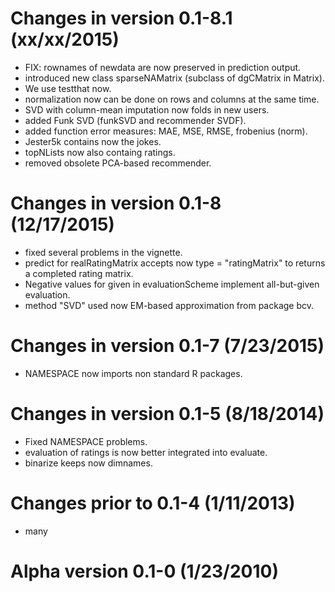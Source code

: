 # Changes in version 0.1-8.1 (xx/xx/2015)

* FIX: rownames of newdata are now preserved in prediction output.
* introduced new class sparseNAMatrix (subclass of dgCMatrix in Matrix).
* We use testthat now.
* normalization now can be done on rows and columns at the same time.
* SVD with column-mean imputation now folds in new users.
* added Funk SVD (funkSVD and recommender SVDF).
* added function error measures: MAE, MSE, RMSE, frobenius (norm).
* Jester5k contains now the jokes.
* topNLists now also containg ratings.
* removed obsolete PCA-based recommender.

# Changes in version 0.1-8 (12/17/2015)

* fixed several problems in the vignette.
* predict for realRatingMatrix accepts now type = "ratingMatrix" to returns
  a completed rating matrix.
* Negative values for given in evaluationScheme implement all-but-given 
  evaluation.
* method "SVD" used now EM-based approximation from package bcv.

# Changes in version 0.1-7 (7/23/2015)

* NAMESPACE now imports non standard R packages.

# Changes in version 0.1-5 (8/18/2014)

* Fixed NAMESPACE problems.
* evaluation of ratings is now better integrated into evaluate.
* binarize keeps now dimnames.

# Changes prior to 0.1-4 (1/11/2013)

* many

# Alpha version 0.1-0 (1/23/2010)
